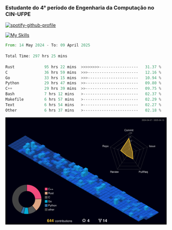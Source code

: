
### Estudante do 4° período de Engenharia da Computação no CIN-UFPE

[![spotify-github-profile](https://spotify-github-profile.kittinanx.com/api/view?uid=21nggge2ld354asa4l3xoze2q&cover_image=true&theme=novatorem&show_offline=false&background_color=000000&interchange=true&bar_color=53b14f&bar_color_cover=true)](https://github.com/kittinan/spotify-github-profile)


[![My Skills](https://skillicons.dev/icons?i=c,cpp,rust,py,java,neovim&theme=dark)](https://skillicons.dev)

<!--START_SECTION:waka-->

```rust
From: 14 May 2024 - To: 09 April 2025

Total Time: 297 hrs 25 mins

Rust             95 hrs 22 mins  >>>>>>>>-----------------   31.37 %
C                36 hrs 59 mins  >>>----------------------   12.16 %
Go               33 hrs 15 mins  >>>----------------------   10.94 %
Python           29 hrs 47 mins  >>-----------------------   09.80 %
C++              29 hrs 39 mins  >>-----------------------   09.75 %
Bash             7 hrs 12 mins   >------------------------   02.37 %
Makefile         6 hrs 57 mins   >------------------------   02.29 %
Text             6 hrs 54 mins   >------------------------   02.27 %
Other            6 hrs 37 mins   >------------------------   02.18 %
```

<!--END_SECTION:waka-->

![](./profile-3d-contrib/profile-night-view.svg)
